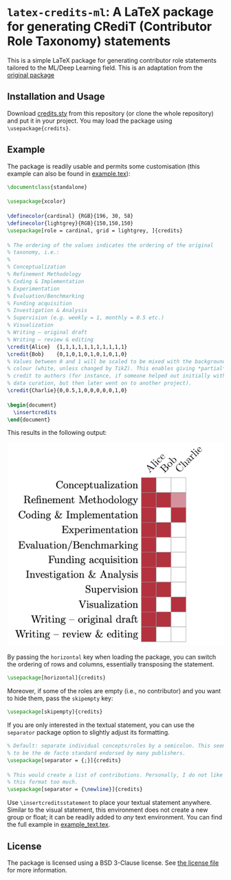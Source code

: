 # `latex-credits-ml`: A LaTeX package for generating CRediT (Contributor Role Taxonomy) statements

This is a simple LaTeX package for generating contributor role
statements tailored to the ML/Deep Learning field.
This is an adaptation from the [original package](https://github.com/Pseudomanifold/latex-credits)

## Installation and Usage

Download [credits.sty](credits.sty) from this repository (or clone the
whole repository) and put it in your project. You may load the package
using `\usepackage{credits}`.

## Example

The package is readily usable and permits some customisation (this
example can also be found in [example.tex](example.tex)):

```latex
\documentclass{standalone}

\usepackage{xcolor}

\definecolor{cardinal} {RGB}{196, 30, 58}
\definecolor{lightgrey}{RGB}{150,150,150}
\usepackage[role = cardinal, grid = lightgrey, ]{credits}

% The ordering of the values indicates the ordering of the original
% taxonomy, i.e.:
%
% Conceptualization
% Refinement Methodology
% Coding & Implementation
% Experimentation
% Evaluation/Benchmarking
% Funding acquisition
% Investigation & Analysis
% Supervision (e.g. weekly = 1, monthly = 0.5 etc.)
% Visualization
% Writing – original draft
% Writing – review & editing
\credit{Alice}  {1,1,1,1,1,1,1,1,1,1,1}
\credit{Bob}    {0,1,0,1,0,1,0,1,0,1,0}
% Values between 0 and 1 will be scaled to be mixed with the background
% colour (white, unless changed by TikZ). This enables giving *partial*
% credit to authors (for instance, if someone helped out initially with
% data curation, but then later went on to another project).
\credit{Charlie}{0,0.5,1,0,0,0,0,0,1,0}

\begin{document}
  \insertcredits
\end{document}
```

This results in the following output:

![Example contributor taxonomy with custom colours](example.png)

By passing the `horizontal` key when loading the package, you can switch
the ordering of rows and columns, essentially transposing the statement.

```latex
\usepackage[horizontal]{credits}
```

Moreover, if some of the roles are empty (i.e., no contributor) and you want
to hide them, pass the `skipempty` key:

```latex
\usepackage[skipempty]{credits}
```


If you are only interested in the textual statement, you can use the
`separator` package option to slightly adjust its formatting.

```latex
% Default: separate individual concepts/roles by a semicolon. This seems
% to be the de facto standard endorsed by many publishers.
\usepackage[separator = {;}]{credits}

% This would create a list of contributions. Personally, I do not like
% this format too much.
\usepackage[separator = {\newline}]{credits}
```

Use `\insertcreditsstatement` to place your textual statement anywhere.
Similar to the visual statement, this environment does not create a new
group or float; it can be readily added to *any* text environment. You
can find the full example in [example_text.tex](example_text.tex).


## License

The package is licensed using a BSD 3-Clause license. See [the license
file](LICENSE.md) for more information.
